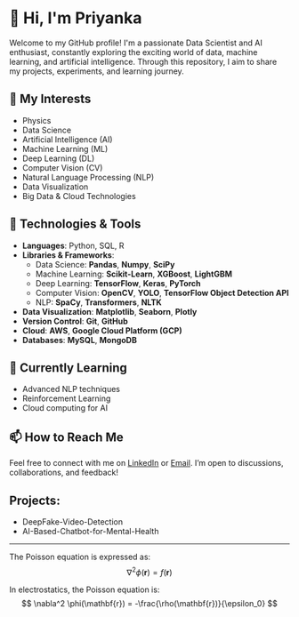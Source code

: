 # 👋 Hi, I'm Priyanka

Welcome to my GitHub profile! I'm a passionate Data Scientist and AI enthusiast, constantly exploring the exciting world of data, machine learning, and artificial intelligence. Through this repository, I aim to share my projects, experiments, and learning journey.

## 👀 My Interests

- Physics
- Data Science
- Artificial Intelligence (AI)
- Machine Learning (ML)
- Deep Learning (DL)
- Computer Vision (CV)
- Natural Language Processing (NLP)
- Data Visualization
- Big Data & Cloud Technologies

## 🔧 Technologies & Tools

- **Languages**: Python, SQL, R
- **Libraries & Frameworks**:
  - Data Science: **Pandas**, **Numpy**, **SciPy**
  - Machine Learning: **Scikit-Learn**, **XGBoost**, **LightGBM**
  - Deep Learning: **TensorFlow**, **Keras**, **PyTorch**
  - Computer Vision: **OpenCV**, **YOLO**, **TensorFlow Object Detection API**
  - NLP: **SpaCy**, **Transformers**, **NLTK**
- **Data Visualization**: **Matplotlib**, **Seaborn**, **Plotly**
- **Version Control**: **Git**, **GitHub**
- **Cloud**: **AWS**, **Google Cloud Platform (GCP)**
- **Databases**: **MySQL**, **MongoDB**

## 🌱 Currently Learning
- Advanced NLP techniques
- Reinforcement Learning
- Cloud computing for AI

## 📫 How to Reach Me
Feel free to connect with me on [LinkedIn](your-linkedin-url) or [Email](your-email-address). I’m open to discussions, collaborations, and feedback!

## Projects:
 * DeepFake-Video-Detection
 * AI-Based-Chatbot-for-Mental-Health

---

The Poisson equation is expressed as:
$$
\nabla^2 \phi(\mathbf{r}) = f(\mathbf{r})
$$

In electrostatics, the Poisson equation is:
$$
\nabla^2 \phi(\mathbf{r}) = -\frac{\rho(\mathbf{r})}{\epsilon_0}
$$
